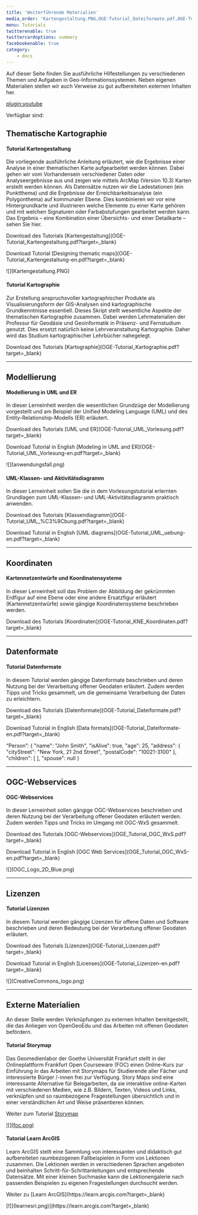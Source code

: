 ```yaml
---
title: 'Weiterführende Materialien'
media_order: 'Kartengestaltung.PNG,OGE-Tutorial_Dateiformate.pdf,OGE-Tutorial_Kartengestaltung.pdf,OGE-Tutorial_Kartographie.pdf,OGE-Tutorial_KNE_Koordinaten.pdf,OGE-Tutorial_UML_Vorlesung.pdf,OGE-Tutorial_UML_Übung.pdf,OGE_Tutorial_OGC_WxS.pdf,OGC_Logo_2D_Blue.png,anwendungsfall.png'
menu: Tutorials
twitterenable: true
twittercardoptions: summary
facebookenable: true
category:
    - docs
---
```


Auf dieser Seite finden Sie ausführliche Hilfestellungen zu verschiedenen Themen und Aufgaben in Geo-Informationssystemen. Neben eigenen Materialien stellen wir auch Verweise zu gut aufbereiteten externen Inhalten her.

[plugin:youtube](https://youtu.be/ZOTrDCiVma4)


Verfügbar sind:

## Thematische Kartographie

<div class="row align-items-center">
    <div class="col-sm-9">
        <h4>Tutorial Kartengestaltung</h4>
        <p class="text-justify">Die vorliegende ausführliche Anleitung erläutert, wie die Ergebnisse einer Analyse in
            einer thematischen Karte aufgearbeitet
            werden können. Dabei gehen wir vom Vorhandensein verschiedener Daten oder Analyseergebnisse aus und zeigen
            wie
            mittels ArcMap (Version 10.3) Karten erstellt werden können. Als Datensätze nutzen wir die Ladestationen
            (ein
            Punktthema) und die Ergebnisse der Erreichbarkeitsanalyse (ein Polygonthema) auf kommunaler Ebene. Dies
            kombinieren
            wir vor eine Hintergrundkarte und illustrieren welche Elemente zu einer Karte gehören und mit welchen
            Signaturen
            oder Farbabstufungen gearbeitet werden kann. Das Ergebnis – eine Kombination einer Übersichts- und einer
            Detailkarte
            – sehen Sie hier. </p>
        <p markdown="1">Download des Tutorials [Kartengestaltung](OGE-Tutorial_Kartengestaltung.pdf?target=_blank)</p>
        <p markdown="1">Download Tutorial [Designing thematic maps](OGE-Tutorial_Kartengestaltung-en.pdf?target=_blank)</p>
    </div>
    <div class="col-sm-3" markdown="1">![](Kartengestaltung.PNG)</div>
</div>
<div class="row align-items-center">
    <div class="col-sm-9">
        <h4>Tutorial Kartographie</h4>
        <p class="text-justify">Zur Erstellung anspruchsvoller kartographischer Produkte als Visualisierungsform der
            GIS-Analysen sind kartographische Grundkenntnisse essentiell. Dieses Skript stellt wesentliche Aspekte der
            thematischen Kartographie zusammen. Dabei werden Lehrmaterialien der Professur für Geodäsie und
            Geoinformatik in Präsenz- und Fernstudium genutzt.
            Dies ersetzt natürlich keine Lehrveranstaltung Kartographie. Daher wird das Studium kartographischer
            Lehrbücher nahegelegt.</p>
        <p markdown="1">Download des Tutorials [Kartographie](OGE-Tutorial_Kartographie.pdf?target=_blank)</p>
    </div>
    <div class="col-sm-3" markdown="1"></div>
</div>

---

## Modellierung

<div class="row align-items-center">
    <div class="col-sm-9">
        <h4>Modellierung in UML und ER</h4>
        <p class="text-justify">In dieser Lerneinheit werden die wesentlichen Grundzüge der Modellierung vorgestellt
            und am Beispiel der Unified Modeling Language (UML) und des Entity-Relationship-Modells (ER) erläutert.</p>
        <p markdown="1">Download des Tutorials [UML und ER](OGE-Tutorial_UML_Vorlesung.pdf?target=_blank)</p>
        <p markdown="1">Download Tutorial in English [Modeling in UML and ER](OGE-Tutorial_UML_Vorlesung-en.pdf?target=_blank)</p>
    </div>
    <div class="col-sm-3" markdown="1">![](anwendungsfall.png)</div>
</div>
<div class="row align-items-center">
    <div class="col-sm-9">
        <h4>UML-Klassen- und Aktivitätsdiagramm</h4>
        <p class="text-justify">In dieser Lerneinheit sollen Sie die in dem Vorlesungstutorial erlernten Grundlagen zum UML-Klassen- und UML-Aktivitätsdiagramm praktisch anwenden.</p>
        <p markdown="1">Download des Tutorials [Klassendiagramm](OGE-Tutorial_UML_%C3%9Cbung.pdf?target=_blank)</p>
        <p markdown="1">Download Tutorial in English [UML diagrams](OGE-Tutorial_UML_uebung-en.pdf?target=_blank)</p>
    </div>
    <div class="col-sm-3" markdown="1"></div>
    
</div>

---

## Koordinaten

<div class="row align-items-center">
    <div class="col-sm-9">
        <h4>Kartennetzentwürfe und Koordinatensysteme</h4>
        <p class="text-justify">In dieser Lerneinheit soll das Problem der Abbildung der gekrümmten Erdfigur auf eine
            Ebene oder eine andere Ersatzfigur erläutert (Kartennetzentwürfe) sowie gängige Koordinatensysteme
            beschrieben werden.</p>
        <p markdown="1">Download des Tutorials [Koordinaten](OGE-Tutorial_KNE_Koordinaten.pdf?target=_blank)</p>
    </div>
    <div class="col-sm-3" markdown="1"></div>
</div>

---

## Datenformate

<div class="row align-items-center">
    <div class="col-sm-6">
        <h4>Tutorial Datenformate</h4>
        <p class="text-justify">
            In diesem Tutorial werden gängige Datenformate beschrieben und deren Nutzung bei der Verarbeitung offener
            Geodaten erläutert.
            Zudem werden Tipps und Tricks gesammelt, um die gemeinsame Verarbeitung der Daten zu erleichtern.
        </p>
        <p markdown="1">Download des Tutorials [Datenformate](OGE-Tutorial_Dateiformate.pdf?target=_blank)</p>
        <p markdown="1">Download Tutorial in English [Data formats](OGE-Tutorial_Dateiformate-en.pdf?target=_blank)</p>
    </div>
    <div class="col-sm-6" markdown="1">
        “Person”: {
        "name": "John Smith",
        "isAlive": true,
        "age": 25,
        "address": {
        "cityStreet": "New York, 21 2nd Street",
        "postalCode": "10021-3100"
        },
        "children": [ ],
        "spouse": null
        }
    </div>
</div>

---

## OGC-Webservices

<div class="row align-items-center">
    <div class="col-sm-9">
        <h4>OGC-Webservices</h4>
        <p class="text-justify">In dieser Lerneinheit sollen gängige OGC-Webservices beschrieben und deren Nutzung bei
            der Verarbeitung offener Geodaten erläutert werden. Zudem werden Tipps und Tricks im Umgang mit OGC-WxS
            gesammelt.</p>
        <p markdown="1">Download des Tutorials [OGC-Webservices](OGE_Tutorial_OGC_WxS.pdf?target=_blank)</p>
        <p markdown="1">Download Tutorial in English [OGC Web Services](OGE_Tutorial_OGC_WxS-en.pdf?target=_blank)</p>
    </div>
    <div class="col-sm-3" markdown="1">![](OGC_Logo_2D_Blue.png)</div>
</div>

---

## Lizenzen

<div class="row align-items-center">
    <div class="col-sm-9">
        <h4>Tutorial Lizenzen</h4>
        <p class="text-justify">In diesem Tutorial werden gängige Lizenzen für offene Daten und Software beschrieben und 
            deren Bedeutung bei der Verarbeitung offener Geodaten erläutert.</p>
        <p markdown="1">Download des Tutorials [Lizenzen](OGE-Tutorial_Lizenzen.pdf?target=_blank)</p>
        <p markdown="1">Download Tutorial in English [Licenses](OGE-Tutorial_Lizenzen-en.pdf?target=_blank)</p>
    </div>
    <div class="col-sm-3" markdown="1">![](CreativeCommons_logo.png)</div>
</div>

---

## Externe Materialien

An dieser Stelle werden Verknüpfungen zu externen Inhalten bereitgestellt, die das Anliegen von OpenGeoEdu und das Arbeiten mit offenen Geodaten befördern.

<div class="row align-items-center">
    <div class="col-sm-9">
        <h4>Tutorial Storymap</h4>
        <p class="text-justify">Das Geomedienlabor der Goethe Universität Frankfurt stellt in der Onlineplattform Frankfurt Open Courseware (FOC) einen Online-Kurs zur Einführung in das Arbeiten mit Storymaps für Studierende aller Fächer und interessierte Bürger /-innen frei zur Verfügung. Story Maps sind eine interessante Alternative für Belegarbeiten, da sie interaktive online-Karten mit verschiedenen Medien, wie z.B. Bildern, Texten, Videos und Links, verknüpfen und so raumbezogene Fragestellungen übersichtlich und in einer verständlichen Art und Weise präsentieren können.</p>
        <p>Weiter zum Tutorial <a href="http://foc.geomedienlabor.de/doku.php?id=courses:workshops:ws-storymap:description">Storymap</a></p>
    </div>
    <div class="col-sm-3" markdown="1"><a href="http://foc.geomedienlabor.de/doku.php?id=courses:workshops:ws-storymap:description">![](foc.png)</a></div>
</div>

<div class="row align-items-center">
    <div class="col-sm-9">
        <h4>Tutorial Learn ArcGIS</h4>
        <p class="text-justify">Learn ArcGIS stellt eine Sammlung von interessanten und didaktisch gut aufbereiteten raumbezogenen Fallbeispielen in Form von Lektionen zusammen. Die Lektionen werden in verschiedenen Sprachen  angeboten und beinhalten Schritt-für-Schrittanleitungen und entsprechende Datensätze. Mit einer kleinen Suchmaske kann die Lektionengalerie nach passenden Beispielen zu eigenen Fragestellungen durchsucht werden.</p>
        <p markdown="1">Weiter zu [Learn ArcGIS](https://learn.arcgis.com?target=_blank)</p>
    </div>
    <div class="col-sm-3" markdown="1">[![](learnesri.png)](https://learn.arcgis.com?target=_blank)</div>
</div>